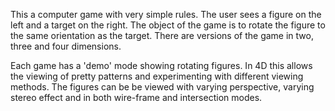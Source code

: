 This a computer game with very simple rules.
The user sees a figure on the left and a target on the right.
The object of the game is to rotate the figure to the same orientation as the target.
There are versions of the game in two, three and four dimensions.

Each game has a 'demo' mode showing rotating figures. In 4D this allows the viewing of pretty patterns and experimenting with different viewing methods.
The figures can be be viewed with varying perspective, varying stereo effect and in both wire-frame and intersection modes.
